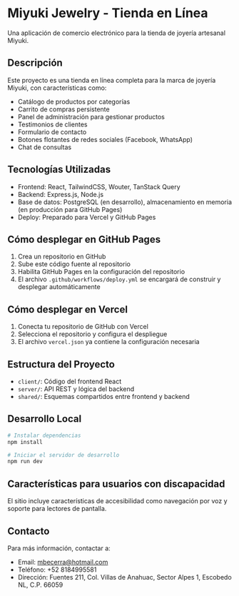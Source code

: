 # Miyuki Jewelry - Tienda en Línea

Una aplicación de comercio electrónico para la tienda de joyería artesanal Miyuki.

## Descripción

Este proyecto es una tienda en línea completa para la marca de joyería Miyuki, con características como:

- Catálogo de productos por categorías
- Carrito de compras persistente
- Panel de administración para gestionar productos
- Testimonios de clientes
- Formulario de contacto
- Botones flotantes de redes sociales (Facebook, WhatsApp)
- Chat de consultas

## Tecnologías Utilizadas

- Frontend: React, TailwindCSS, Wouter, TanStack Query
- Backend: Express.js, Node.js
- Base de datos: PostgreSQL (en desarrollo), almacenamiento en memoria (en producción para GitHub Pages)
- Deploy: Preparado para Vercel y GitHub Pages

## Cómo desplegar en GitHub Pages

1. Crea un repositorio en GitHub
2. Sube este código fuente al repositorio
3. Habilita GitHub Pages en la configuración del repositorio
4. El archivo `.github/workflows/deploy.yml` se encargará de construir y desplegar automáticamente

## Cómo desplegar en Vercel

1. Conecta tu repositorio de GitHub con Vercel
2. Selecciona el repositorio y configura el despliegue
3. El archivo `vercel.json` ya contiene la configuración necesaria

## Estructura del Proyecto

- `client/`: Código del frontend React
- `server/`: API REST y lógica del backend
- `shared/`: Esquemas compartidos entre frontend y backend

## Desarrollo Local

```bash
# Instalar dependencias
npm install

# Iniciar el servidor de desarrollo
npm run dev
```

## Características para usuarios con discapacidad

El sitio incluye características de accesibilidad como navegación por voz y soporte para lectores de pantalla.

## Contacto

Para más información, contactar a:
- Email: mbecerra@hotmail.com
- Teléfono: +52 8184995581
- Dirección: Fuentes 211, Col. Villas de Anahuac, Sector Alpes 1, Escobedo NL, C.P. 66059